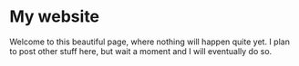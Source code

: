 # My website

Welcome to this beautiful page, where nothing will happen quite yet. I plan to post other stuff here, but wait a moment and I will eventually do so.
